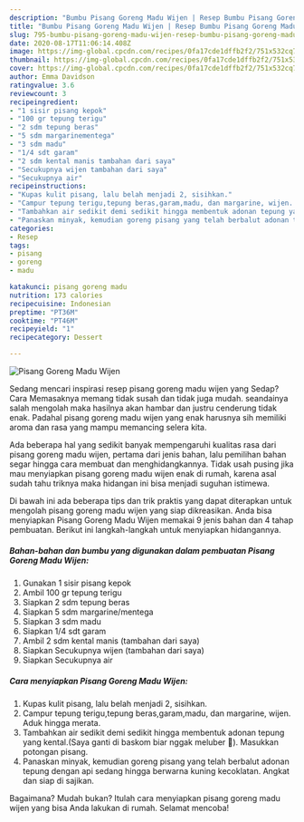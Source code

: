 ```yaml
---
description: "Bumbu Pisang Goreng Madu Wijen | Resep Bumbu Pisang Goreng Madu Wijen Yang Enak Dan Mudah"
title: "Bumbu Pisang Goreng Madu Wijen | Resep Bumbu Pisang Goreng Madu Wijen Yang Enak Dan Mudah"
slug: 795-bumbu-pisang-goreng-madu-wijen-resep-bumbu-pisang-goreng-madu-wijen-yang-enak-dan-mudah
date: 2020-08-17T11:06:14.408Z
image: https://img-global.cpcdn.com/recipes/0fa17cde1dffb2f2/751x532cq70/pisang-goreng-madu-wijen-foto-resep-utama.jpg
thumbnail: https://img-global.cpcdn.com/recipes/0fa17cde1dffb2f2/751x532cq70/pisang-goreng-madu-wijen-foto-resep-utama.jpg
cover: https://img-global.cpcdn.com/recipes/0fa17cde1dffb2f2/751x532cq70/pisang-goreng-madu-wijen-foto-resep-utama.jpg
author: Emma Davidson
ratingvalue: 3.6
reviewcount: 3
recipeingredient:
- "1 sisir pisang kepok"
- "100 gr tepung terigu"
- "2 sdm tepung beras"
- "5 sdm margarinementega"
- "3 sdm madu"
- "1/4 sdt garam"
- "2 sdm kental manis tambahan dari saya"
- "Secukupnya wijen tambahan dari saya"
- "Secukupnya air"
recipeinstructions:
- "Kupas kulit pisang, lalu belah menjadi 2, sisihkan."
- "Campur tepung terigu,tepung beras,garam,madu, dan margarine, wijen. Aduk hingga merata."
- "Tambahkan air sedikit demi sedikit hingga membentuk adonan tepung yang kental.(Saya ganti di baskom biar nggak meluber 🤭). Masukkan potongan pisang."
- "Panaskan minyak, kemudian goreng pisang yang telah berbalut adonan tepung dengan api sedang hingga berwarna kuning kecoklatan. Angkat dan siap di sajikan."
categories:
- Resep
tags:
- pisang
- goreng
- madu

katakunci: pisang goreng madu 
nutrition: 173 calories
recipecuisine: Indonesian
preptime: "PT36M"
cooktime: "PT46M"
recipeyield: "1"
recipecategory: Dessert

---
```



![Pisang Goreng Madu Wijen](https://img-global.cpcdn.com/recipes/0fa17cde1dffb2f2/751x532cq70/pisang-goreng-madu-wijen-foto-resep-utama.jpg)

Sedang mencari inspirasi resep pisang goreng madu wijen yang Sedap? Cara Memasaknya memang tidak susah dan tidak juga mudah. seandainya salah mengolah maka hasilnya akan hambar dan justru cenderung tidak enak. Padahal pisang goreng madu wijen yang enak harusnya sih memiliki aroma dan rasa yang mampu memancing selera kita.



Ada beberapa hal yang sedikit banyak mempengaruhi kualitas rasa dari pisang goreng madu wijen, pertama dari jenis bahan, lalu pemilihan bahan segar hingga cara membuat dan menghidangkannya. Tidak usah pusing jika mau menyiapkan pisang goreng madu wijen enak di rumah, karena asal sudah tahu triknya maka hidangan ini bisa menjadi suguhan istimewa.


Di bawah ini ada beberapa tips dan trik praktis yang dapat diterapkan untuk mengolah pisang goreng madu wijen yang siap dikreasikan. Anda bisa menyiapkan Pisang Goreng Madu Wijen memakai 9 jenis bahan dan 4 tahap pembuatan. Berikut ini langkah-langkah untuk menyiapkan hidangannya.

<!--inarticleads1-->

##### Bahan-bahan dan bumbu yang digunakan dalam pembuatan Pisang Goreng Madu Wijen:

1. Gunakan 1 sisir pisang kepok
1. Ambil 100 gr tepung terigu
1. Siapkan 2 sdm tepung beras
1. Siapkan 5 sdm margarine/mentega
1. Siapkan 3 sdm madu
1. Siapkan 1/4 sdt garam
1. Ambil 2 sdm kental manis (tambahan dari saya)
1. Siapkan Secukupnya wijen (tambahan dari saya)
1. Siapkan Secukupnya air




<!--inarticleads2-->

##### Cara menyiapkan Pisang Goreng Madu Wijen:

1. Kupas kulit pisang, lalu belah menjadi 2, sisihkan.
1. Campur tepung terigu,tepung beras,garam,madu, dan margarine, wijen. Aduk hingga merata.
1. Tambahkan air sedikit demi sedikit hingga membentuk adonan tepung yang kental.(Saya ganti di baskom biar nggak meluber 🤭). Masukkan potongan pisang.
1. Panaskan minyak, kemudian goreng pisang yang telah berbalut adonan tepung dengan api sedang hingga berwarna kuning kecoklatan. Angkat dan siap di sajikan.




Bagaimana? Mudah bukan? Itulah cara menyiapkan pisang goreng madu wijen yang bisa Anda lakukan di rumah. Selamat mencoba!
